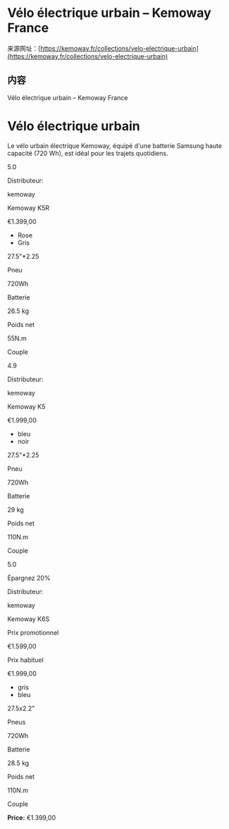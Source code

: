 # Vélo électrique urbain – Kemoway France

来源网址：[https://kemoway.fr/collections/velo-electrique-urbain](https://kemoway.fr/collections/velo-electrique-urbain)

## 内容

<link rel="stylesheet" href="/assets/css/markdown.css">

Vélo électrique urbain – Kemoway France

# Vélo électrique urbain

Le vélo urbain électrique Kemoway, équipé d'une batterie Samsung haute capacité (720 Wh), est idéal pour les trajets quotidiens.

5.0

Distributeur:

kemoway

Kemoway K5R

€1.399,00

- Rose
- Gris

27.5"*2.25

Pneu

720Wh

Batterie

26.5 kg

Poids net

55N.m

Couple

4.9

Distributeur:

kemoway

Kemoway K5

€1.999,00

- bleu
- noir

27.5"*2.25

Pneu

720Wh

Batterie

29 kg

Poids net

110N.m

Couple

5.0

Épargnez 20%

Distributeur:

kemoway

Kemoway K6S

Prix promotionnel

€1.599,00

Prix habituel

€1.999,00

- gris
- bleu

27.5x2.2"

Pneus

720Wh

Batterie

28.5 kg

Poids net

110N.m

Couple

**Price:** €1.399,00
